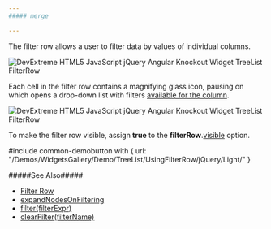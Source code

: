 ```yaml
---
##### merge

---
```

The filter row allows a user to filter data by values of individual columns.

![DevExtreme HTML5 JavaScript jQuery Angular Knockout Widget TreeList FilterRow](/Content/images/doc/19_2/treelist/visual_elements/filter_row.png)

Each cell in the filter row contains a magnifying glass icon, pausing on which opens a drop-down list with filters [available for the column]({basewidgetpath}/Configuration/columns/#filterOperations).

![DevExtreme HTML5 JavaScript jQuery Angular Knockout Widget TreeList FilterRow](/Content/images/doc/19_2/treelist/visual_elements/filter_row_operation_chooser.png)

To make the filter row visible, assign **true** to the **filterRow**.[visible]({basewidgetpath}/Configuration/filterRow/#visible) option.

#include common-demobutton with {
    url: "/Demos/WidgetsGallery/Demo/TreeList/UsingFilterRow/jQuery/Light/"
}

#####See Also#####
- [Filter Row](/Documentation/Guide/Widgets/TreeList/Filtering_and_Searching/#Filter_Row)
- [expandNodesOnFiltering](/Documentation/ApiReference/UI_Widgets/dxTreeList/Configuration/#expandNodesOnFiltering)
- [filter(filterExpr)]({basewidgetpath}/Methods/#filterfilterExpr)
- [clearFilter(filterName)]({basewidgetpath}/Methods/#clearFilterfilterName)